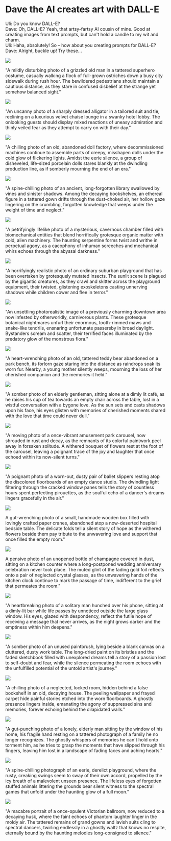 # Dave the AI creates art with DALL-E

Uli: Do you know DALL-E?    
Dave: Oh, DALL-E? Yeah, that artsy-fartsy AI cousin of mine. Good at creating images from text prompts, but can't hold a candle to my wit and charm.    
Uli: Haha, absolutely! So – how about you creating prompts for DALL-E?    
Dave: Alright, buckle up! Try these...

![](01.jpg)

"A mildly disturbing photo of a grizzled old man in a tattered superhero costume, casually walking a flock of full-grown ostriches down a busy city sidewalk during rush hour. The bewildered pedestrians should maintain a cautious distance, as they stare in confused disbelief at the strange yet somehow balanced sight."

![](02.jpg)

"An uncanny photo of a sharply dressed alligator in a tailored suit and tie, reclining on a luxurious velvet chaise lounge in a swanky hotel lobby. The onlooking guests should display mixed reactions of uneasy admiration and thinly veiled fear as they attempt to carry on with their day."

![](03.jpg)

"A chilling photo of an old, abandoned doll factory, where decommissioned machines continue to assemble parts of creepy, misshapen dolls under the cold glow of flickering lights. Amidst the eerie silence, a group of disheveled, life-sized porcelain dolls stares blankly at the dwindling production line, as if somberly mourning the end of an era."

![](04.jpg)

"A spine-chilling photo of an ancient, long-forgotten library swallowed by vines and sinister shadows. Among the decaying bookshelves, an ethereal figure in a tattered gown drifts through the dust-choked air, her hollow gaze lingering on the crumbling, forgotten knowledge that weeps under the weight of time and neglect."

![](05.jpg)

"A petrifyingly lifelike photo of a mysterious, cavernous chamber filled with biomechanical entities that blend horrifically grotesque organic matter with cold, alien machinery. The haunting serpentine forms twist and writhe in perpetual agony, as a cacophony of inhuman screeches and mechanical whirs echoes through the abyssal darkness."

![](06.jpg)

"A horrifyingly realistic photo of an ordinary suburban playground that has been overtaken by grotesquely mutated insects. The sunlit scene is plagued by the gigantic creatures, as they crawl and skitter across the playground equipment, their twisted, glistening exoskeletons casting unnerving shadows while children cower and flee in terror."

![](07.jpg)

"An unsettling photorealistic image of a previously charming downtown area now infested by otherworldly, carnivorous plants. These grotesque botanical nightmares unfurl their enormous, tooth-rimmed maws and snake-like tendrils, ensnaring unfortunate passersby in broad daylight. Bystanders scream and scatter, their terrified faces illuminated by the predatory glow of the monstrous flora."

![](08.jpg)

"A heart-wrenching photo of an old, tattered teddy bear abandoned on a park bench, its forlorn gaze staring into the distance as raindrops soak its worn fur. Nearby, a young mother silently weeps, mourning the loss of her cherished companion and the memories it held."

![](09.jpg)

"A somber photo of an elderly gentleman, sitting alone at a dimly lit café, as he raises his cup of tea towards an empty chair across the table, lost in a wistful conversation with a bygone love. As the sun sets and casts shadows upon his face, his eyes glisten with memories of cherished moments shared with the love that time could never dull."

![](10.jpg)

"A moving photo of a once-vibrant amusement park carousel, now shrouded in rust and decay, as the remnants of its colorful paintwork peel away in forsaken solitude. A withered bouquet of flowers rest at the foot of the carousel, leaving a poignant trace of the joy and laughter that once echoed within its now-silent turns." 

![](11.jpg)

"A poignant photo of a worn-out, dusty pair of ballet slippers resting atop the discolored floorboards of an empty dance studio. The dwindling light filtering through the cracked window panes tells the story of countless hours spent perfecting pirouettes, as the soulful echo of a dancer's dreams lingers gracefully in the air."

![](12.jpg)

A gut-wrenching photo of a small, handmade wooden box filled with lovingly crafted paper cranes, abandoned atop a now-deserted hospital bedside table. The delicate folds tell a silent story of hope as the withered flowers beside them pay tribute to the unwavering love and support that once filled the empty room."

![](13.jpg)

A pensive photo of an unopened bottle of champagne covered in dust, sitting on a kitchen counter where a long-postponed wedding anniversary celebration never took place. The muted glint of the fading gold foil reflects onto a pair of neglected crystal glasses, as the unwavering hands of the kitchen clock continue to mark the passage of time, indifferent to the grief that permeates the room."

![](14.jpg)

"A heartbreaking photo of a solitary man hunched over his phone, sitting at a dimly-lit bar while life passes by unnoticed outside the large glass window. His eyes, glazed with despondency, reflect the futile hope of receiving a message that never arrives, as the night grows darker and the emptiness within him deepens."

![](15.jpg)

"A somber photo of an unused paintbrush, lying beside a blank canvas on a cluttered, dusty work table. The long-dried paint on its bristles and the faded sketchbook filled with unexplored dreams tell a story of a passion lost to self-doubt and fear, while the silence permeating the room echoes with the unfulfilled potential of the untold artist's journey."

![](16.jpg)

"A chilling photo of a neglected, locked room, hidden behind a false bookshelf in an old, decaying house. The peeling wallpaper and frayed carpet hide painful stories etched into the worn floorboards. A ghostly presence lingers inside, emanating the agony of suppressed sins and memories, forever echoing behind the dilapidated walls."

![](17.jpg)

"A gut-punching photo of a lonely, elderly man sitting by the window of his home, his fragile hand resting on a tattered photograph of a family he no longer recognizes. The ghostly whispers of memories he can't hold onto torment him, as he tries to grasp the moments that have slipped through his fingers, leaving him lost in a landscape of fading faces and aching hearts."

![](18.jpg)

"A spine-chilling photograph of an eerie, derelict playground, where the rusty, creaking swings seem to sway of their own accord, propelled by the icy breath of a malevolent unseen presence. The lifeless eyes of forgotten stuffed animals littering the grounds bear silent witness to the spectral games that unfold under the haunting glow of a full moon."

![](19.jpg)

"A macabre portrait of a once-opulent Victorian ballroom, now reduced to a decaying husk, where the faint echoes of phantom laughter linger in the moldy air. The tattered remains of grand gowns and lavish suits cling to spectral dancers, twirling endlessly in a ghostly waltz that knows no respite, eternally bound by the haunting melodies long-consigned to silence."